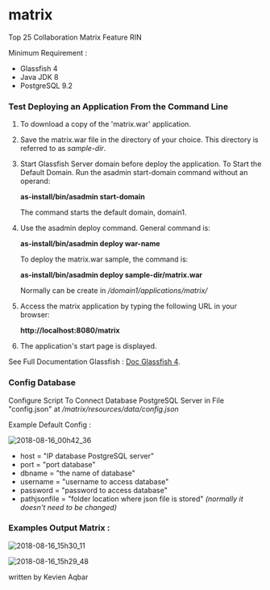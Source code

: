 # matrix
Top 25 Collaboration Matrix Feature RIN

Minimum Requirement :
- Glassfish 4
- Java JDK 8
- PostgreSQL 9.2

### Test Deploying an Application From the Command Line

1.	To download a copy of the 'matrix.war' application.
2.	Save the matrix.war file in the directory of your choice. This directory is referred to as *sample-dir*.
3.	Start Glassfish Server domain before deploy the application. To Start the Default Domain. Run the asadmin start-domain command without an operand: 

    **as-install/bin/asadmin start-domain**

    The command starts the default domain, domain1.

4.	Use the asadmin deploy command. General command is: 

    **as-install/bin/asadmin deploy war-name**

    To deploy the matrix.war sample, the command is:

    **as-install/bin/asadmin deploy sample-dir/matrix.war**
    
    Normally can be create in */domain1/applications/matrix/*

5.	Access the matrix application by typing the following URL in your browser:

    **http://localhost:8080/matrix**
    
6.	The application's start page is displayed.

See Full Documentation Glassfish : [Doc Glassfish 4](https://javaee.github.io/glassfish/doc/4.0/quick-start-guide.pdf).



### Config Database
Configure Script To Connect Database PostgreSQL Server in File "config.json" at */matrix/resources/data/config.json*

Example Default Config :

![2018-08-16_00h42_36](https://user-images.githubusercontent.com/42184550/44163344-521b1500-a0ed-11e8-8fe4-0da3583b3b94.png)

- host = "IP database PostgreSQL server"
- port = "port database"
- dbname = "the name of database"
- username = "username to access database"
- password = "password to access database"
- pathjsonfile = "folder location where json file is stored" *(normally it doesn't need to be changed)*





### Examples Output Matrix :
![2018-08-16_15h30_11](https://user-images.githubusercontent.com/42184550/44197598-4a00bb00-a169-11e8-86eb-c08f22add5a7.png)

![2018-08-16_15h29_48](https://user-images.githubusercontent.com/42184550/44197607-4ff69c00-a169-11e8-9acc-bb78bf8808c5.png)


written by Kevien Aqbar
